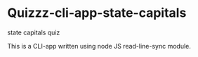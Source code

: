 # Quizzz-cli-app-state-capitals
state capitals quiz

This is a CLI-app written using node JS read-line-sync module.
